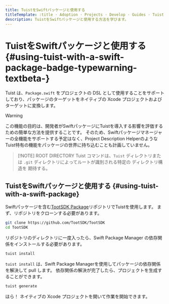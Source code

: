 ```yaml
---
title: TuistをSwiftパッケージと使用する
titleTemplate: :title · Adoption · Projects · Develop · Guides · Tuist
description: TuistをSwiftパッケージと使用する方法を学びます。
---
```


# TuistをSwiftパッケージと使用する <Badge type="warning" text="beta" /> {#using-tuist-with-a-swift-package-badge-typewarning-textbeta-}

Tuist は、`Package.swift` をプロジェクトの DSL として使用することをサポートしており、パッケージのターゲットをネイティブの Xcode プロジェクトおよびターゲットに変換します。

> [!WARNING]
> この機能の目的は、開発者がSwiftパッケージにTuistを導入する影響を評価するための簡単な方法を提供することです。 そのため、Swiftパッケージマネージャーの全機能をサポートする予定はなく、<LocalizedLink href="/guides/features/projects/code-sharing">Project Description Helper</LocalizedLink>のようなTuist特有の機能をパッケージの世界に持ち込むことも計画していません。

> [!NOTE] ROOT DIRECTORY
> Tuist コマンドは、`Tuist` ディレクトリまたは `.git` ディレクトリによってルートが識別される特定の <LocalizedLink href="/guides/features/projects/directory-structure#standard-tuist-projects">ディレクトリ構造を</LocalizedLink> 期待する。

## TuistをSwiftパッケージと使用する {#using-tuist-with-a-swift-package}

Swiftパッケージを含む[TootSDK Package](https://github.com/TootSDK/TootSDK)リポジトリでTuistを使用します。 まず、リポジトリをクローンする必要があります。

```bash
git clone https://github.com/TootSDK/TootSDK
cd TootSDK
```

リポジトリのディレクトリに一度入ったら、Swift Package Manager の依存関係をインストールする必要があります。

```bash
tuist install
```

`tuist install` は、Swift Package Managerを使用してパッケージの依存関係を解決して pull します。
依存関係の解決が完了したら、プロジェクトを生成することができます。

```bash
tuist generate
```

ほら！ ネイティブの Xcode プロジェクトを開いて作業を開始できます。
